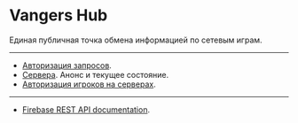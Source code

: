# Vangers Hub

Единая публичная точка обмена информацией по сетевым играм. 

---

- [Авторизация запросов](./AUTH.md).
- [Сервера](./SERVER.md). Анонс и текущее состояние. 
- [Авторизация игроков на серверах](./PLAYER.md).
  
---

- [Firebase REST API documentation](https://firebase.google.com/docs/reference/rest/).
